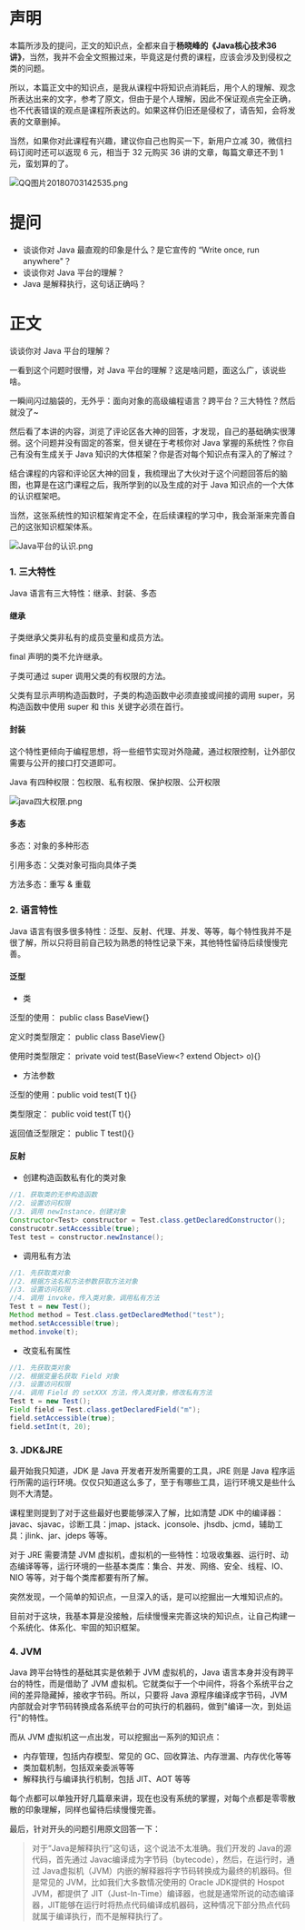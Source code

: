 # 声明  

本篇所涉及的提问，正文的知识点，全都来自于**杨晓峰的《Java核心技术36讲》**，当然，我并不会全文照搬过来，毕竟这是付费的课程，应该会涉及到侵权之类的问题。

所以，本篇正文中的知识点，是我从课程中将知识点消耗后，用个人的理解、观念所表达出来的文字，参考了原文，但由于是个人理解，因此不保证观点完全正确，也不代表错误的观点是课程所表达的。如果这样仍旧还是侵权了，请告知，会将发表的文章删掉。

当然，如果你对此课程有兴趣，建议你自己也购买一下，新用户立减 30，微信扫码订阅时还可以返现 6 元，相当于 32 元购买 36 讲的文章，每篇文章还不到 1 元，蛮划算的了。

![QQ图片20180703142535.png](https://upload-images.jianshu.io/upload_images/1924341-6ca755c2bd0a6122.png?imageMogr2/auto-orient/strip%7CimageView2/2/w/1240)  

# 提问

- 谈谈你对 Java 最直观的印象是什么？是它宣传的 “Write once, run anywhere"？
- 谈谈你对 Java 平台的理解？ 
- Java 是解释执行，这句话正确吗？

# 正文

谈谈你对 Java 平台的理解？

一看到这个问题时很懵，对 Java 平台的理解？这是啥问题，面这么广，该说些啥。

一瞬间闪过脑袋的，无外乎：面向对象的高级编程语言？跨平台？三大特性？然后就没了~

然后看了本讲的内容，浏览了评论区各大神的回答，才发现，自己的基础确实很薄弱。这个问题并没有固定的答案，但关键在于考核你对 Java 掌握的系统性？你自己有没有生成关于 Java 知识的大体框架？你是否对每个知识点有深入的了解过？

结合课程的内容和评论区大神的回复，我梳理出了大伙对于这个问题回答后的脑图，也算是在这门课程之后，我所学到的以及生成的对于 Java 知识点的一个大体的认识框架吧。  

当然，这张系统性的知识框架肯定不全，在后续课程的学习中，我会渐渐来完善自己的这张知识框架体系。

![Java平台的认识.png](https://upload-images.jianshu.io/upload_images/1924341-30ac1e463a057717.png)    

### 1. 三大特性  

Java 语言有三大特性：继承、封装、多态

#### 继承

子类继承父类非私有的成员变量和成员方法。

final 声明的类不允许继承。

子类可通过 super 调用父类的有权限的方法。

父类有显示声明构造函数时，子类的构造函数中必须直接或间接的调用 super，另构造函数中使用 super 和 this 关键字必须在首行。

#### 封装

这个特性更倾向于编程思想，将一些细节实现对外隐藏，通过权限控制，让外部仅需要与公开的接口打交道即可。

Java 有四种权限：包权限、私有权限、保护权限、公开权限

![java四大权限.png](https://upload-images.jianshu.io/upload_images/1924341-3b199c0481004968.png?imageMogr2/auto-orient/strip%7CimageView2/2/w/1240)  

#### 多态

多态：对象的多种形态

引用多态：父类对象可指向具体子类

方法多态：重写 & 重载

### 2. 语言特性  

Java 语言有很多很多特性：泛型、反射、代理、并发、等等，每个特性我并不是很了解，所以只将目前自己较为熟悉的特性记录下来，其他特性留待后续慢慢完善。

#### 泛型  

- 类

泛型的使用： public class BaseView<T>{}

定义时类型限定：  public class BaseView<T extend Object>{}

使用时类型限定：  private void test(BaseView<? extend Object> o){}

- 方法参数

泛型的使用：public <T> void test(T t){}

类型限定：  public <T extend Object>  void test(T t){}

返回值泛型限定： public <T> T test(){}

####  反射

- 创建构造函数私有化的类对象

```  java
//1. 获取类的无参构造函数
//2. 设置访问权限
//3. 调用 newInstance，创建对象
Constructor<Test> constructor = Test.class.getDeclaredConstructor();
construcotr.setAccessible(true);
Test test = constructor.newInstance();
```

- 调用私有方法

```  java
//1. 先获取类对象
//2. 根据方法名和方法参数获取方法对象
//3. 设置访问权限
//4. 调用 invoke，传入类对象，调用私有方法
Test t = new Test();
Method method = Test.class.getDeclaredMethod("test");
method.setAccessible(true);
method.invoke(t);
```

- 改变私有属性

```  java
//1. 先获取类对象
//2. 根据变量名获取 Field 对象
//3. 设置访问权限
//4. 调用 Field 的 setXXX 方法，传入类对象，修改私有方法
Test t = new Test();
Field field = Test.class.getDeclaredField("m");
field.setAccessible(true);
field.setInt(t, 20);
```

### 3. JDK&JRE  

最开始我只知道，JDK 是 Java 开发者开发所需要的工具，JRE 则是 Java 程序运行所需的运行环境。仅仅只知道这么多了，至于有哪些工具，运行环境又是些什么则不大清楚。

课程里则提到了对于这些最好也要能够深入了解，比如清楚 JDK 中的编译器：javac、sjavac，诊断工具：jmap、jstack、jconsole、jhsdb、jcmd，辅助工具：jlink、jar、jdeps 等等。

对于 JRE 需要清楚 JVM 虚拟机，虚拟机的一些特性：垃圾收集器、运行时、动态编译等等，运行环境的一些基本类库：集合、并发、网络、安全、线程、IO、NIO 等等，对于每个类库都要有所了解。

突然发现，一个简单的知识点，一旦深入的话，是可以挖掘出一大堆知识点的。

目前对于这块，我基本算是没接触，后续慢慢来完善这块的知识点，让自己构建一个系统化、体系化、牢固的知识框架。

### 4. JVM 

Java 跨平台特性的基础其实是依赖于 JVM 虚拟机的，Java 语言本身并没有跨平台的特性，而是借助了 JVM 虚拟机。它就类似于一个中间件，将各个系统平台之间的差异隐藏掉，接收字节码。所以，只要将 Java 源程序编译成字节码，JVM 内部就会对字节码转换成各系统平台的可执行的机器码，做到"编译一次，到处运行"的特性。  

而从 JVM 虚拟机这一点出发，可以挖掘出一系列的知识点：

- 内存管理，包括内存模型、常见的 GC、回收算法、内存泄漏、内存优化等等
- 类加载机制，包括双亲委派等等
- 解释执行与编译执行机制，包括 JIT、AOT 等等

每个点都可以单独开好几篇章来讲，现在也没有系统的掌握，对每个点都是零零散散的印象理解，同样也留待后续慢慢完善。  

最后，针对开头的问题引用原文回答一下：

> 对于“Java是解释执行”这句话，这个说法不太准确。我们开发的 Java的源代码，首先通过 Javac编译成为字节码（bytecode），然后，在运行时，通过 Java虚拟机（JVM）内嵌的解释器将字节码转换成为最终的机器码。但是常见的 JVM，比如我们大多数情况使用的 Oracle JDK提供的 Hospot JVM，都提供了 JIT（Just-In-Time）编译器，也就是通常所说的动态编译器，JIT能够在运行时将热点代码编译成机器码，这种情况下部分热点代码就属于编译执行，而不是解释执行了。 